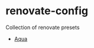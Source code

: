 # renovate-config
Collection of renovate presets

- [Aqua](https://github.com/aquaproj/aqua-renovate-config)